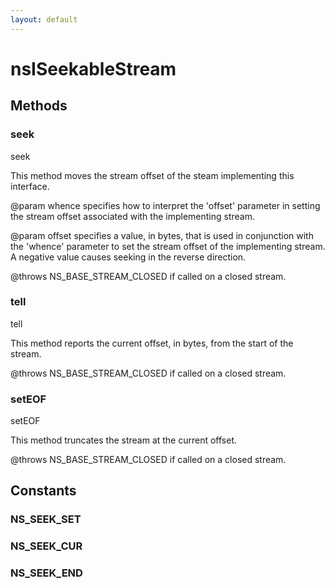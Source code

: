 ```yaml
---
layout: default
---
```


# nsISeekableStream #

## Methods ##

### seek ###

 seek

 This method moves the stream offset of the steam implementing this
 interface.

  @param whence specifies how to interpret the 'offset' parameter in
                setting the stream offset associated with the implementing
                stream.
    
  @param offset specifies a value, in bytes, that is used in conjunction
                with the 'whence' parameter to set the stream offset of the 
                implementing stream.  A negative value causes seeking in 
                the reverse direction.

  @throws NS_BASE_STREAM_CLOSED if called on a closed stream.


### tell ###

 tell

 This method reports the current offset, in bytes, from the start of the 
 stream. 

  @throws NS_BASE_STREAM_CLOSED if called on a closed stream.


### setEOF ###

 setEOF

 This method truncates the stream at the current offset.

  @throws NS_BASE_STREAM_CLOSED if called on a closed stream.


## Constants ##

### NS_SEEK_SET ###

### NS_SEEK_CUR ###

### NS_SEEK_END ###
